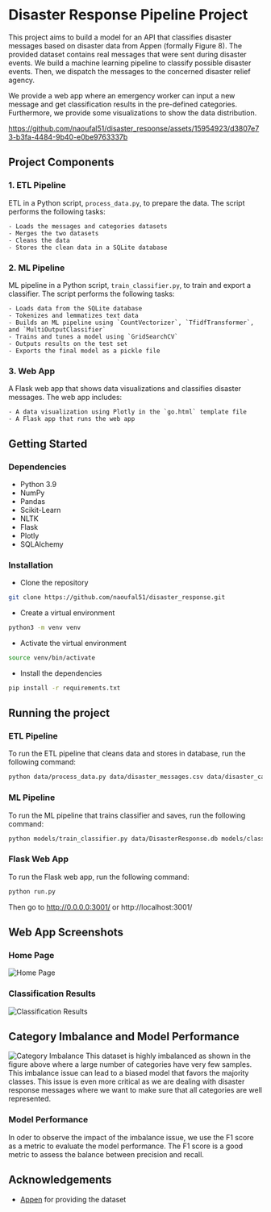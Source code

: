 # Disaster Response Pipeline Project

This project aims to build a model for an API that classifies disaster messages based on disaster data from Appen (formally Figure 8). The provided dataset contains real messages that were sent during disaster events. We build a machine learning pipeline to classify possible disaster events. Then, we dispatch the messages to the concerned disaster relief agency.

We provide a web app where an emergency worker can input a new message and get classification results in the pre-defined categories. Furthermore, we provide some visualizations to show the data distribution.


https://github.com/naoufal51/disaster_response/assets/15954923/d3807e73-b3fa-4484-9b40-e0be9763337b





## Project Components
### 1. ETL Pipeline
ETL in a Python script, `process_data.py`, to prepare the data. The script performs the following tasks:

    - Loads the messages and categories datasets
    - Merges the two datasets
    - Cleans the data
    - Stores the clean data in a SQLite database

### 2. ML Pipeline
ML pipeline in a Python script, `train_classifier.py`, to train and export a classifier. The script performs the following tasks:

    - Loads data from the SQLite database
    - Tokenizes and lemmatizes text data
    - Builds an ML pipeline using `CountVectorizer`, `TfidfTransformer`, and `MultiOutputClassifier`
    - Trains and tunes a model using `GridSearchCV`
    - Outputs results on the test set
    - Exports the final model as a pickle file

### 3. Web App
A Flask web app that shows data visualizations and classifies disaster messages. The web app includes:

    - A data visualization using Plotly in the `go.html` template file
    - A Flask app that runs the web app

## Getting Started
### Dependencies
- Python 3.9
- NumPy
- Pandas
- Scikit-Learn
- NLTK
- Flask
- Plotly
- SQLAlchemy

### Installation
- Clone the repository
```bash
git clone https://github.com/naoufal51/disaster_response.git
```
- Create a virtual environment
```bash
python3 -m venv venv
```
- Activate the virtual environment
```sh
source venv/bin/activate
```
- Install the dependencies
```bash
pip install -r requirements.txt
```

## Running the project

### ETL Pipeline
To run the ETL pipeline that cleans data and stores in database, run the following command:
```bash
python data/process_data.py data/disaster_messages.csv data/disaster_categories.csv data/DisasterResponse.db
```
### ML Pipeline
To run the ML pipeline that trains classifier and saves, run the following command:
```bash
python models/train_classifier.py data/DisasterResponse.db models/classifier.pkl
```
### Flask Web App
To run the Flask web app, run the following command:
```bash
python run.py
```
Then go to http://0.0.0.0:3001/ or http://localhost:3001/

## Web App Screenshots
### Home Page
![Home Page](figures/webapp_interface.png)

### Classification Results
![Classification Results](figures/webapp_classification.png)

## Category Imbalance and Model Performance
![Category Imbalance](figures/category_imbalance.png)
This dataset is highly imbalanced as shown in the figure above where a large number of categories have very few samples. This imbalance issue can lead to a biased model that favors the majority classes. This issue is even more critical as we are dealing with disaster response messages where we want to make sure that all categories are well represented. 
### Model Performance
In oder to observe the impact of the imbalance issue, we use the F1 score as a metric to evaluate the model performance. The F1 score is a good metric to assess the balance between precision and recall.


## Acknowledgements
- [Appen](https://appen.com/) for providing the dataset

